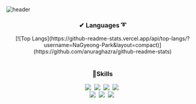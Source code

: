 ![header](https://capsule-render.vercel.app/api?type=waving&color=auto&height=350&section=header&text=Hi,%20precious🥰&fontSize=80&fontAlignY=40&desc=I'm%20NaGyeong&descSize=30&descAlignY=60)

<h3 align="center">✔ Languages ➰</h3>
<div align="center">
[![Top Langs](https://github-readme-stats.vercel.app/api/top-langs/?username=NaGyeong-Park&layout=compact)](https://github.com/anuraghazra/github-readme-stats)
</div>
&nbsp
&nbsp

<h3 align="center">🦾Skills</h3>
<div align=center>
    </div>
<p align="center">
  <img src="https://img.shields.io/badge/Python-3766AB?style=flat-square&logo=Python&logoColor=white"/></a>&nbsp 
  <img src="https://img.shields.io/badge/html5-E34F26?style=for-the-badge&logo=html5&logoColor=white">&nbsp
  <img src="https://img.shields.io/badge/css3-1572B6?style=for-the-badge&logo=css3&logoColor=white">&nbsp 
  <img src="https://img.shields.io/badge/Javascript-ffb13b?style=flat-square&logo=javascript&logoColor=white"/></a>&nbsp 
  <br>
    <img src="https://img.shields.io/badge/vue.js-4FC08D?style=for-the-badge&logo=vue.js&logoColor=white">&nbsp 
    <img src="https://img.shields.io/badge/django-092E20?style=for-the-badge&logo=vue.js&logoColor=white">&nbsp 
    <img src="https://img.shields.io/badge/bootstrap-7952B3?style=for-the-badge&logo=bootstrap&logoColor=white">&nbsp 
</p>
